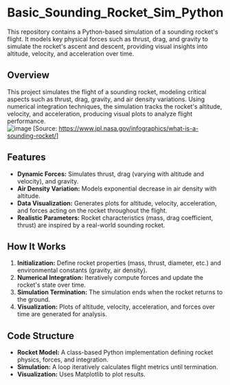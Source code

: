 # Basic_Sounding_Rocket_Sim_Python
This repository contains a Python-based simulation of a sounding rocket's flight. It models key physical forces such as thrust, drag, and gravity to simulate the rocket's ascent and descent, providing visual insights into altitude, velocity, and acceleration over time.

## Overview  
This project simulates the flight of a sounding rocket, modeling critical aspects such as thrust, drag, gravity, and air density variations. Using numerical integration techniques, the simulation tracks the rocket's altitude, velocity, and acceleration, producing visual plots to analyze flight performance.  
![image](https://github.com/user-attachments/assets/c67a97d9-b664-4a8f-a5b6-626a1b6a2881)
[Source: https://www.jpl.nasa.gov/infographics/what-is-a-sounding-rocket/]

## Features  
- **Dynamic Forces:** Simulates thrust, drag (varying with altitude and velocity), and gravity.  
- **Air Density Variation:** Models exponential decrease in air density with altitude.  
- **Data Visualization:** Generates plots for altitude, velocity, acceleration, and forces acting on the rocket throughout the flight.  
- **Realistic Parameters:** Rocket characteristics (mass, drag coefficient, thrust) are inspired by a real-world sounding rocket.  

## How It Works  
1. **Initialization:** Define rocket properties (mass, thrust, diameter, etc.) and environmental constants (gravity, air density).  
2. **Numerical Integration:** Iteratively compute forces and update the rocket's state over time.  
3. **Simulation Termination:** The simulation ends when the rocket returns to the ground.  
4. **Visualization:** Plots of altitude, velocity, acceleration, and forces over time are generated for analysis.  

## Code Structure  
- **Rocket Model:** A class-based Python implementation defining rocket physics, forces, and integration.  
- **Simulation:** A loop iteratively calculates flight metrics until termination.  
- **Visualization:** Uses Matplotlib to plot results.  
